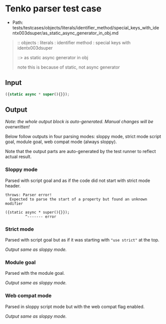 # Tenko parser test case

- Path: tests/testcases/objects/literals/identifier_method/special_keys_with_identx003dsuper/as_static_async_generator_in_obj.md

> :: objects : literals : identifier method : special keys with identx003dsuper
>
> ::> as static async generator in obj
>
> note this is because of static, not async generator

## Input

`````js
({static async * super(){}});
`````

## Output

_Note: the whole output block is auto-generated. Manual changes will be overwritten!_

Below follow outputs in four parsing modes: sloppy mode, strict mode script goal, module goal, web compat mode (always sloppy).

Note that the output parts are auto-generated by the test runner to reflect actual result.

### Sloppy mode

Parsed with script goal and as if the code did not start with strict mode header.

`````
throws: Parser error!
  Expected to parse the start of a property but found an unknown modifier

({static async * super(){}});
         ^------- error
`````

### Strict mode

Parsed with script goal but as if it was starting with `"use strict"` at the top.

_Output same as sloppy mode._

### Module goal

Parsed with the module goal.

_Output same as sloppy mode._

### Web compat mode

Parsed in sloppy script mode but with the web compat flag enabled.

_Output same as sloppy mode._
